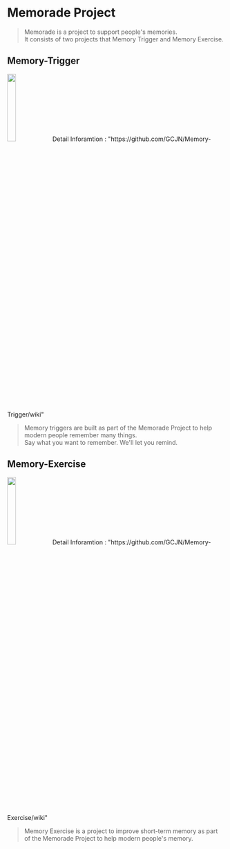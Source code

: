 
# Memorade Project
>Memorade is a project to support people's memories. <br/>
It consists of two projects that Memory Trigger and Memory Exercise. 

## Memory-Trigger
<img src="https://user-images.githubusercontent.com/23079095/41202754-785376e0-6d08-11e8-969c-19df7ad96367.png" width="20%">
Detail Inforamtion : "https://github.com/GCJN/Memory-Trigger/wiki"<br/>

>Memory triggers are built as part of the Memorade Project to help modern people remember many things.<br/>
>Say what you want to remember. 
>We'll let you remind.

## Memory-Exercise
<img src="https://user-images.githubusercontent.com/23079095/41202755-787af13e-6d08-11e8-8226-28623f29282a.png" width="20%">
Detail Inforamtion : "https://github.com/GCJN/Memory-Exercise/wiki"<br/>

>Memory Exercise is a project to improve short-term memory as part of the Memorade Project to help modern people's memory. 
